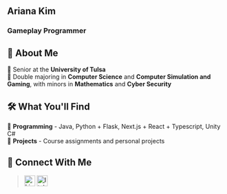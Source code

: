 ## Ariana Kim
### Gameplay Programmer

## 👋 About Me
🔹 Senior at the **University of Tulsa**  
🔹 Double majoring in **Computer Science** and **Computer Simulation and Gaming**, with minors in **Mathematics** and **Cyber Security**

## 🛠 What You'll Find
🔹 **Programming** - Java, Python + Flask, Next.js + React + Typescript, Unity C#  
🔹 **Projects** - Course assignments and personal projects

## 💬 Connect With Me
> [<img width="25" height="25" alt="LinkedIn" src="https://github.com/user-attachments/assets/499bd29f-792a-4279-89bd-3eee2703bc05">](https://www.linkedin.com/in/kim-ariana/) 
> [<img width="25" height="25" alt="Itch" src="https://github.com/user-attachments/assets/52a1560f-bec6-431c-a9d6-ccb2e89a5d88">](https://kimariana.itch.io/)


<!--
**kimariana/kimariana** is a ✨ _special_ ✨ repository because its `README.md` (this file) appears on your GitHub profile.

Here are some ideas to get you started:

- 🔭 I’m currently working on ...
- 🌱 I’m currently learning ...
- 👯 I’m looking to collaborate on ...
- 🤔 I’m looking for help with ...
- 💬 Ask me about ...
- 📫 How to reach me: ...
- 😄 Pronouns: ...
- ⚡ Fun fact: ...
-->
